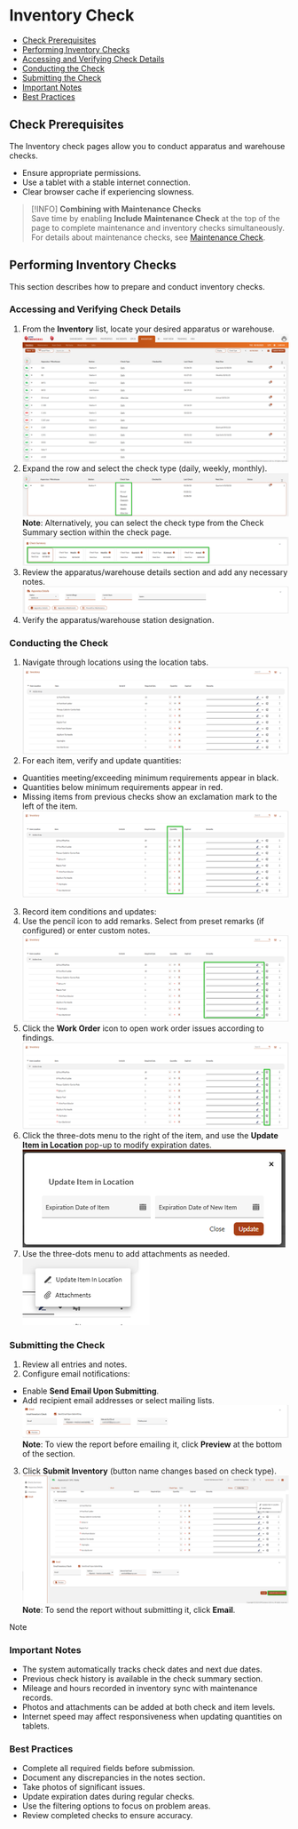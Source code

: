 # Inventory Check

- [Check Prerequisites](#check-prerequisites)
- [Performing Inventory Checks](#performing-inventory-checks)
-   [Accessing and Verifying Check Details](#accessing-and-verifying-check-details)
-   [Conducting the Check](#conducting-the-check)
-   [Submitting the Check](#submitting-the-check)
-   [Important Notes](#important-notes)
-   [Best Practices](#best-practices)

## Check Prerequisites

The Inventory check pages allow you to conduct apparatus and warehouse checks.

- Ensure appropriate permissions.
- Use a tablet with a stable internet connection.
- Clear browser cache if experiencing slowness.

> [!INFO]
> **Combining with Maintenance Checks**  
> Save time by enabling **Include Maintenance Check** at the top of the page to complete maintenance and inventory checks simultaneously.
> For details about maintenance checks, see [Maintenance Check](../initiating-checks/maintenance-check.md).

## Performing Inventory Checks

This section describes how to prepare and conduct inventory checks.

### Accessing and Verifying Check Details

1. From the **Inventory** list, locate your desired apparatus or warehouse.![image-20250218-112813.png](./attachments/image-20250218-112813.png)
2. Expand the row and select the check type (daily, weekly, monthly).![image-20250218-112846.png](./attachments/image-20250218-112846.png)
**Note**: Alternatively, you can select the check type from the Check Summary section within the check page.![image-20250218-112915.png](./attachments/image-20250218-112915.png)
3. Review the apparatus/warehouse details section and add any necessary notes.![image-20250218-112933.png](./attachments/image-20250218-112933.png)
4. Verify the apparatus/warehouse station designation.

### Conducting the Check

1. Navigate through locations using the location tabs.![image-20250218-113024.png](./attachments/image-20250218-113024.png)
2. For each item, verify and update quantities:
-   Quantities meeting/exceeding minimum requirements appear in black.
-   Quantities below minimum requirements appear in red.
-   Missing items from previous checks show an exclamation mark to the left of the item.![image-20250218-113515.png](./attachments/image-20250218-113515.png)
3. Record item conditions and updates:
1.   Use the pencil icon to add remarks. Select from preset remarks (if configured) or enter custom notes.![image-20250218-113608.png](./attachments/image-20250218-113608.png)
2.   Click the **Work Order** icon to open work order issues according to findings.![image-20250218-113632.png](./attachments/image-20250218-113632.png)
3.   Click the three-dots menu to the right of the item, and use the **Update Item in Location** pop-up to modify expiration dates.![image-20250218-113723.png](./attachments/image-20250218-113723.png)
4.   Use the three-dots menu to add attachments as needed.![image-20250218-113741.png](./attachments/image-20250218-113741.png)

### Submitting the Check

1. Review all entries and notes.
2. Configure email notifications:
-   Enable **Send Email Upon Submitting**.
-   Add recipient email addresses or select mailing lists.![image-20250218-113824.png](./attachments/image-20250218-113824.png)
  **Note**: To view the report before emailing it, click **Preview** at the bottom of the section.
3. Click **Submit <Check Type> Inventory** (button name changes based on check type).![image-20250218-113950.png](./attachments/image-20250218-113950.png)
**Note**: To send the report without submitting it, click **Email**.

> [!NOTE]
> ### Important Notes
> - The system automatically tracks check dates and next due dates.
> - Previous check history is available in the check summary section.
> - Mileage and hours recorded in inventory sync with maintenance records.
> - Photos and attachments can be added at both check and item levels.
> - Internet speed may affect responsiveness when updating quantities on tablets.
> ### Best Practices
> - Complete all required fields before submission.
> - Document any discrepancies in the notes section.
> - Take photos of significant issues.
> - Update expiration dates during regular checks.
> - Use the filtering options to focus on problem areas.
> - Review completed checks to ensure accuracy.